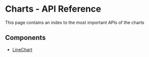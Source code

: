 # Charts - API Reference

<p class="description">This page contains an index to the most important APIs of the charts</p>

## Components

- [LineChart](/api/data-grid/line-chart-props/)
